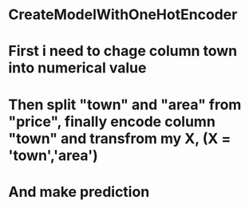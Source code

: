 # CreateModelWithOneHotEncoder
# First i need to chage column town into numerical value
# Then split "town" and "area" from "price", finally encode column "town" and transfrom my X, (X = 'town','area')
# And make prediction
